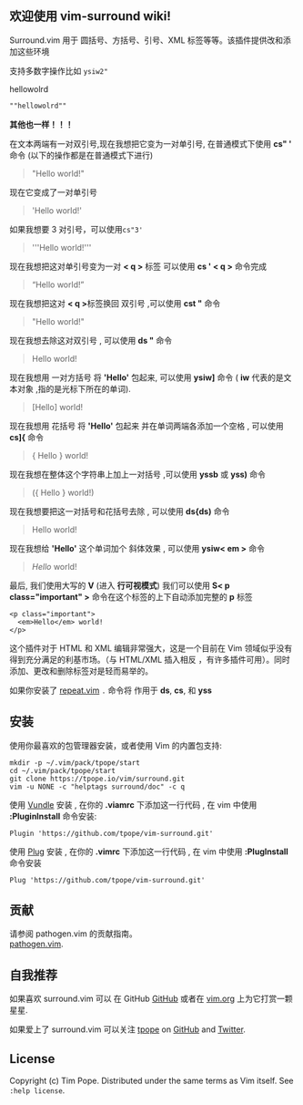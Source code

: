 ## 欢迎使用 vim-surround wiki!

Surround.vim 用于 圆括号、方括号、引号、XML 标签等等。该插件提供改和添加这些环境

支持多数字操作比如 `ysiw2"`

hellowolrd

```txt
""hellowolrd""
```

**其他也一样！！！**

在文本两端有一对双引号,现在我想把它变为一对单引号, 在普通模式下使用 <b>cs" '</b> 命令 (以下的操作都是在普通模式下进行)

> "Hello world!"

现在它变成了一对单引号

> 'Hello world!'

如果我想要 3 对引号，可以使用`cs"3'`

> '''Hello world!'''

现在我想把这对单引号变为一对 <b>< q ></b> 标签 可以使用 <b>cs ' < q ></b> 命令完成

> <q>Hello world!</q>

现在我想把这对 <b>< q ></b>标签换回 双引号 ,可以使用 <b>cst "</b> 命令

> "Hello world!"

现在我想去除这对双引号 , 可以使用 <b>ds "</b> 命令

> Hello world!

现在我想用 一对方括号 将 <b>'Hello'</b> 包起来, 可以使用 <b>ysiw]</b> 命令 ( <b>iw</b> 代表的是文本对象 ,指的是光标下所在的单词).

> [Hello] world!

现在我想用 花括号 将 <b>'Hello'</b> 包起来 并在单词两端各添加一个空格 , 可以使用 <b>cs]{</b> 命令

> { Hello } world!

现在我想在整体这个字符串上加上一对括号 ,可以使用 <b>yssb</b> 或 <b>yss)</b> 命令

> ({ Hello } world!)

现在我想要把这一对括号和花括号去除 , 可以使用 <b>ds{ds)</b> 命令

> Hello world!

现在我想给 <b>'Hello'</b> 这个单词加个 斜体效果 , 可以使用 <b>ysiw< em ></b> 命令

> <em>Hello</em> world!

最后, 我们使用大写的 <b>V</b> (进入 <b>行可视模式</b>) 我们可以使用 <b>S< p class="important" ></b> 命令在这个标签的上下自动添加完整的 <b>p</b> 标签

    <p class="important">
      <em>Hello</em> world!
    </p>

这个插件对于 HTML 和 XML 编辑非常强大，这是一个目前在 Vim 领域似乎没有得到充分满足的利基市场。（与 HTML/XML 插入相反 ，有许多插件可用）。同时添加、更改和删除标签对是轻而易举的。

如果你安装了 [repeat.vim](https://github.com/tpope/vim-repeat) `.` 命令将 作用于 <b>ds</b>, <b>cs</b>, 和 <b>yss</b>

## 安装

使用你最喜欢的包管理器安装，或者使用 Vim 的内置包支持:

    mkdir -p ~/.vim/pack/tpope/start
    cd ~/.vim/pack/tpope/start
    git clone https://tpope.io/vim/surround.git
    vim -u NONE -c "helptags surround/doc" -c q

使用 [Vundle](https://github.com/VundleVim/Vundle.vim) 安装 , 在你的 <b>.viamrc</b> 下添加这一行代码 , 在 vim 中使用 <b>:PluginInstall</b> 命令安装:

    Plugin 'https://github.com/tpope/vim-surround.git'

使用 [Plug](https://github.com/junegunn/vim-plug.git) 安装 , 在你的 <b>.vimrc</b> 下添加这一行代码 , 在 vim 中使用 <b>:PlugInstall</b> 命令安装

    Plug 'https://github.com/tpope/vim-surround.git'

## 贡献

请参阅 pathogen.vim 的贡献指南。  
[pathogen.vim](https://github.com/tpope/vim-pathogen#readme).

## 自我推荐

如果喜欢 surround.vim 可以 在 GitHub
[GitHub](https://github.com/tpope/vim-surround) 或者在
[vim.org](https://www.vim.org/scripts/script.php?script_id=1697) 上为它打赏一颗星星.

如果爱上了 surround.vim 可以关注 [tpope](http://tpo.pe/) on
[GitHub](https://github.com/tpope) and
[Twitter](http://twitter.com/tpope).

## License

Copyright (c) Tim Pope. Distributed under the same terms as Vim itself.
See `:help license`.
